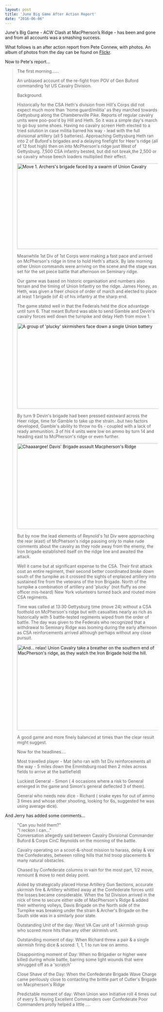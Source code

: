 ```yaml
---
layout: post
title: 'June Big Game After Action Report'
date: "2016-06-06"
---
```


June's Big Game - ACW Clash at MacPherson’s Ridge - has been and gone and from all accounts was a smashing success.

What follows is an after action report from Pete Connew, with photos. An album of photos from the day can be found on [Flickr](https://flic.kr/s/aHskBP8EnK).

Now to Pete's report...

> The first morning......
>
> An unbiased account of the re-fight from POV of Gen Buford commanding 1st US Cavalry Division.
>
> Background.
>
> Historically for the CSA Heth's division from Hill's Corps did not expect much more than 'home guard/militia' as they marched towards Gettysburg along the Chambersville Pike. Reports of regular cavalry units were poo-poo'd by Hill and Heth. So it was a simple day's march to go buy some shoes. Having no cavalry screen Heth elected to a tried solution in case militia barred his way - lead with the full divisional artillery (all 5 batteries). Approaching Gettysburg Heth ran into 2 of Buford's brigades and a delaying firefight for Heer's ridge (all of 12 foot high) then on into McPherson's ridge just West of Gettysburg. 7,500 CSA infantry bested, but did not break,the 2,500 or so cavalry whose beech loaders multiplied their effect.
>
> <a data-flickr-embed="true"  href="https://www.flickr.com/photos/abbeywoodirregulars/27222687310/" title="Move 1. Archers&#x27;s brigade faced by a swarm of Union  Cavalry"><img src="https://c7.staticflickr.com/8/7294/27222687310_8581c88d56.jpg" width="500" height="281" alt="Move 1. Archers&#x27;s brigade faced by a swarm of Union  Cavalry"></a><script async src="//embedr.flickr.com/assets/client-code.js" charset="utf-8"></script>  
>
> Meanwhile 1st Div of 1st Corps were making a fast pace and arrived on McPherson's ridge in time to hold Heth's attack. By late morning other Union commands were arriving on the scene and the stage was set for the set piece battle that afternoon on Seminary ridge.
>
> Our game was based on historic organisation and numbers also terrain and the timing of Union Infantry on the ridge. James Honey, as Heth, was given a freer choice of order of march and elected to place at least 1 brigade (of 4) of his infantry at the sharp end.
>
> The game stated well in that the Federals held the dice advantage until turn 6. That meant Buford was able to send Gamble and Devin's cavalry forces well down the turnpike and delay Heth from move 1.
>  
> <a data-flickr-embed="true"  href="https://www.flickr.com/photos/abbeywoodirregulars/27499674315/" title="A group of &#x27;plucky&#x27; skirmishers face down a single Union  battery"><img src="https://c4.staticflickr.com/8/7593/27499674315_36d2be2a0e.jpg" width="500" height="281" alt="A group of &#x27;plucky&#x27; skirmishers face down a single Union  battery"></a><script async src="//embedr.flickr.com/assets/client-code.js" charset="utf-8"></script>
>  
> By turn 9 Devin's brigade had been pressed eastward across the Heer ridge, time for Gamble to take up the strain...but two factors developed, Gamble's ability to throw no 6s - coupled with a lack of ready ammunition. 3 of his 4 units were low on ammo by turn 14 and heading east to McPherson's ridge or even further.
>
> <a data-flickr-embed="true"  href="https://www.flickr.com/photos/abbeywoodirregulars/27222684440/" title="Chaaaargee!  Davis&#x27; Brigade assault Macpherson&#x27;s  Ridge"><img src="https://c1.staticflickr.com/8/7203/27222684440_657b91a4a2.jpg" width="500" height="281" alt="Chaaaargee!  Davis&#x27; Brigade assault Macpherson&#x27;s  Ridge"></a><script async src="//embedr.flickr.com/assets/client-code.js" charset="utf-8"></script>
>
> But by now the lead elements of Reynold's 1st Div were approaching the rear (east) of McPherson's ridge pausing only to make rude comments about the cavalry as they rode away from the enemy, the Iron brigade established itself on the ridge line and awaited the attack.
>
> Well it came but at significant expense to the CSA. Their first attack cost an entire regiment, their second better coordinated broke down south of the turnpike as it crossed the sights of enplaced artillery into sustained fire from the veterans of the Iron Brigade. North of the turnpike a combination of artillery and 'plucky' (not fluffy as one officer mis-heard) New York volunteers turned back and routed more CSA regiments.
>
> Time was called at 13:30 Gettysburg time (move 24) without a CSA foothold on McPherson's ridge but with casualties nearly as rich as historically with 5 battle-tested regiments wiped from the order of battle. The day was given to the Federals who recognized that a withdrawal to Seminary Ridge was looming during the early afternoon as CSA reinforcements arrived although perhaps without any close pursuit.  
> 
> <a data-flickr-embed="true"  href="https://www.flickr.com/photos/abbeywoodirregulars/26891797223/" title="And... relax!  Union Cavalry take a breather on the  southern end of MacPherson&#x27;s ridge, as they watch the Iron Brigade hold the  hill."><img src="https://c8.staticflickr.com/8/7370/26891797223_102bee4fda.jpg" width="500" height="281" alt="And... relax!  Union Cavalry take a breather on the  southern end of MacPherson&#x27;s ridge, as they watch the Iron Brigade hold the  hill."></a><script async src="//embedr.flickr.com/assets/client-code.js" charset="utf-8"></script>
>
> A good game and more finely balanced at times than the clear result might suggest.
>
> Now for the headlines....
>
> Most travelled player - Mat (who ran with 1st Div reinforcements all the way - 5 miles down the Emmitsburg road then 2 miles across fields to arrive at the battlefield)
>
> Luckiest General - Simon ( 4 occasions where a risk to General emerged in the game and Simon's general deflected 3 of them).
>
> General who needs new dice - Richard ( snake eyes for out of ammo 3 times and whose other shooting, looking for 6s, suggested he was using average dice).

And Jerry has added some comments...

> "Can you hold them?"  
> "I reckon I can..."  
> Conversation allegedly said between Cavalry Divisional Commander Buford & Corps CinC Reynolds on the morning of the battle.

> Cavalry operating on a scoot-&-shoot mission to harass, delay & vex the Confederates, between rolling hills that hid troop placements & many natural obstacles.
>
> Chased by Confederate columns in vain for the most part, 1/2 move, remount & move to next delay point.
>
> Aided by strategically placed Horse Artillery Gun Sections, accurate skirmish fire & Artillery whittled away at the Confederate forces until the losses became considerable. When the 1st Division arrived in the nick of time to secure either side of MacPherson's Ridge & added their withering volleys, Davis Brigade on the North side of the Turnpike was breaking under the strain & Archer's Brigade on the South side was in a similarly poor state.
>
> Outstanding Unit of the day: West VA Cav unit of 1 skirmish group who scored more hits than any other skirmish unit.
>
> Outstanding moment of day: When Richard threw a pair & a single skirmish firing dice & scored: 1, 1, 1 to run low on ammo.
>
> Disappointing moment of Day: When no Brigadier or higher were killed during whole battle, barring some light wounds that were shrugged off as a 'scratch'
>
> Close Shave of the Day: When the Confederate Brigade Wave Charge came perilously close to contacting the brittle part of Cutler's Brigade on Macpherson's Ridge
>
> Predictable moment of day: When Union won Initiative roll 4 times out of every 5. Having Excellent Commanders over Confederate Poor Commanders prolly helped a little ....

